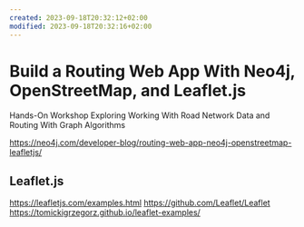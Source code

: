 ```yaml
---
created: 2023-09-18T20:32:12+02:00
modified: 2023-09-18T20:32:16+02:00
---
```


# Build a Routing Web App With Neo4j, OpenStreetMap, and Leaflet.js
Hands-On Workshop Exploring Working With Road Network Data and Routing With Graph Algorithms

https://neo4j.com/developer-blog/routing-web-app-neo4j-openstreetmap-leafletjs/

## Leaflet.js

https://leafletjs.com/examples.html
https://github.com/Leaflet/Leaflet 
https://tomickigrzegorz.github.io/leaflet-examples/
